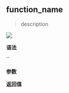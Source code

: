 ## function_name

> description

![](https://img.shields.io/badge/-Label-blue)

**语法**

``

**参数**

**返回值**
